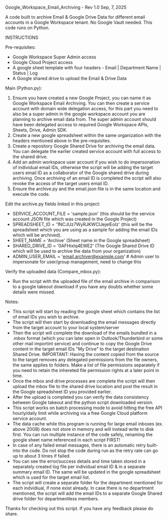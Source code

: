 Google_Workspace_Email_Archiving - Rev 1.0 Sep, 7, 2025

A code built to archive Email & Google Drive Data for different email accounts in a Google Workspace tenant. No Google Vault needed. This code runs on Python.



INSTRUCTIONS

Pre-requisites:

-  Google Workspace Super Admin access 
-  Google Cloud Project access
- A google sheet template with four headers - Email | Department Name | Status | Log
- A Google shared drive to upload the Email & Drive Data

Main (Python.py):

1. Ensure you have created a new Google Project, you can name it as Google Workspace Email Archiving. You can then create a service account with domain wide delegation access, for this part you need to also be a super admin in the google workspace account you are planning to archive email data from. The super admin account should have been delegated access to required Google Workspace APIs, Sheets, Drive, Admin SDK.
2. Create a new google spreadsheet within the same organization with the headers mentioned above in the pre-requisites.
3. Create a repository Google Shared Drive for archiving the email data. You can delegate the earlier created service account with full access to the shared drive.
4. Add an admin workspace user account if you wish to do impersonation of individual email IDs, otherwise the script will be adding the target users email ID as a collaborator of the Google shared drive during archiving. Once archiving of an email ID is completed the script will also revoke the access of the target users email ID.
5. Ensure the archive.py and the email.json file is in the same location and execute the code.

Edit the archive.py fields linked in this project:

- SERVICE_ACCOUNT_FILE = 'sample.json' (this should be the service account JSON file which was created in the Google Project)
- SPREADSHEET_ID = '1NCJUz7WyRJKWCIJejeIEolz'  (this will be the spreadsheet which you are using as a sample for adding the email IDs which will be archived).
- SHEET_NAME = 'Archive' (Sheet name in the Google spreadsheet)
- SHARED_DRIVE_ID = '0AFHixIq4EWE2' (The Google Shared Drive ID which will be used to archive the data from your organization)
- ADMIN_USER_EMAIL = 'email.archiver@example.com' # Admin user to impersonate for user/group management, need to change this


Verify the uploaded data (Compare_mbox.py):

- Run the script with the uploaded file of the email archive in comparison to a google takeout download if you have any doubts whether some details were missed.

Notes:

- This script will start by reading the google sheet which contains the list of email IDs you wish to archive.
- The script will then start by downloading the email messages directly from the target account to your local system/server
- Then the script will complete the download of the emails bundled in a .mbox format (which you can later open in Outlook/Thunderbird or some other mail importint service) and continue to copy the Google Drive content in the target email IDs "My Drive" to the target destination Shared Drive. IMPORTANT: Having the content copied from the source to the target removes any delegated permissions from the file owners, the same applies to folders. Make a list of file permissions separately if you need to retain the inhereted file permission rights at a later point in time.
- Once the mbox and drive processes are complete the script will then upload the mbox file to the shared drive location and post the result in the Google spreadsheet ID you provided earlier.
- After the upload is completed you can verify the data consistency between Google takeout and the python script downloaded version.
- This script works on batch processing mode to avoid hitting the free API hourly/daily limit while archiving via a free Google Cloud platform service account.
- The data cache while this program is running for large email inboxes (ex. above 20GB) does not store in memory and will instead write to disk first. You can run multiple instance of the code safely, renaming the google sheet name referenced in each script FIRST!
- In case of any failed email messages, there is an automatic retry built-into the code. Do not stop the code during run as the retry rate can go up to about 3 times if failed.
- You can see the error/success details and time taken stored in a separately created log file per individual email ID & in a separate summary email ID. The same will be updated in the google spreadsheet which is used for the target email list.
- The script will create a separate folder for the department mentioned for each indvidiual, if none exist already. In case there is no department mentioned, the script will add the email IDs to a separate Google Shared drive folder for departmentless members.


Thanks for checking out this script. If you have any feedback please do share. 


